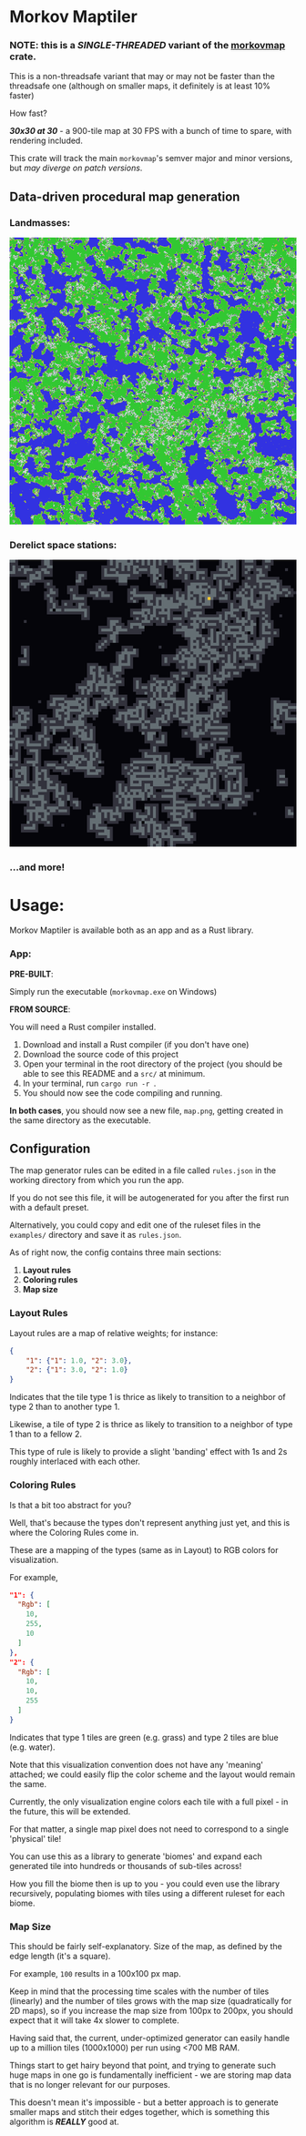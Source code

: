  Morkov Maptiler 
=================

### NOTE: this is a *SINGLE-THREADED* variant of the [morkovmap](https://crates.io/crates/morkovmap) crate.

This is a non-threadsafe variant that may or may not be 
faster than the threadsafe one (although on smaller maps, it 
definitely is at least 10% faster)

How fast? 

***30x30 at 30*** - a 900-tile map at 30 FPS 
with a bunch of time to spare, with rendering included.

This crate will track the main `morkovmap`'s semver major 
and minor versions, but *may diverge on patch versions*.

## Data-driven procedural map generation

### Landmasses:
 ![Example map](examplemap.png "Example map")

### Derelict space stations:

 ![Space map](examplemap-space.png "Space map")

### ...and more!

# Usage:

Morkov Maptiler is available both as an app and as a Rust library.

### **App:** 

**PRE-BUILT**: 

Simply run the executable (`morkovmap.exe` on Windows)


**FROM SOURCE**: 

You will need a Rust compiler installed. 

1) Download and install a Rust compiler (if you don't have one)
2) Download the source code of this project
3) Open your terminal in the root directory of the project (you should 
be able to see this README and a `src/` at minimum.
4) In your terminal, run `cargo run -r `.
5) You should now see the code compiling and running.

**In both cases**, you should now see a new file, `map.png`, 
getting created in the same directory as the executable.


Configuration
-------------

The map generator rules can be edited in a file called `rules.json` 
in the working directory from which you run the app.

If you do not see this file, it will be autogenerated for you
after the first run with a default preset.

Alternatively, you could copy and edit one of the ruleset files 
in the `examples/` directory and save it as `rules.json`.

As of right now, the config contains three main sections: 
1) **Layout rules**
2) **Coloring rules**
3) **Map size**


### Layout Rules
Layout rules are a map of relative weights; for instance:

```json
{
    "1": {"1": 1.0, "2": 3.0}, 
    "2": {"1": 3.0, "2": 1.0}
}
```

Indicates that the tile type 1 is thrice as likely to 
transition to a neighbor of type 2 than to another type 1.

Likewise, a tile of type 2 is thrice as likely to 
transition to a neighbor of type 1 than to a fellow 2.

This type of rule is likely to provide a slight 'banding' effect 
with 1s and 2s roughly interlaced with each other. 

### Coloring Rules

Is that a bit too abstract for you? 

Well, that's because the types don't represent anything 
just yet, and this is where the Coloring Rules come in.

These are a mapping of the types (same as in Layout) to 
RGB colors for visualization.

For example,

```json
"1": {
  "Rgb": [
    10,
    255,
    10
  ]
},
"2": {
  "Rgb": [
    10,
    10,
    255
  ]
}
```

Indicates that type 1 tiles are green (e.g. grass) 
and type 2 tiles are blue (e.g. water).

Note that this visualization convention does not have 
any 'meaning' attached; we could easily flip the color 
scheme and the layout would remain the same.

Currently, the only visualization engine colors each 
tile with a full pixel - in the future, this will be 
extended.

For that matter, a single map pixel does not need to 
correspond to a single 'physical' tile! 

You can use this as a library to generate 'biomes' and 
expand each generated tile into hundreds or thousands 
of sub-tiles across! 

How you fill the biome then is up to you - you could 
even use the library recursively, populating biomes 
with tiles using a different ruleset for each biome.

### Map Size

This should be fairly self-explanatory. Size of the map, 
as defined by the edge length (it's a square).

For example, `100` results in a 100x100 px map.

Keep in mind that the processing time scales with the 
number of tiles (linearly) and the number of tiles grows
with the map size (quadratically for 2D maps), so if you
increase the map size from 100px to 200px, you should 
expect that it will take 4x slower to complete.

Having said that, the current, under-optimized 
generator can easily handle up to a million tiles 
(1000x1000) per run using <700 MB RAM. 

Things start to get hairy beyond that point, and 
trying to generate such huge maps in one go is 
fundamentally inefficient - we are storing map data 
that is no longer relevant for our purposes.

This doesn't mean it's impossible - but a better 
approach is to generate smaller maps and stitch their 
edges together, which is something this algorithm is 
***REALLY*** good at.
